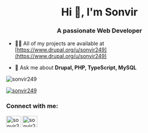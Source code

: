 <h1 align="center">Hi 👋, I'm Sonvir</h1>
<h3 align="center">A passionate Web Developer</h3>

- 👨‍💻 All of my projects are available at [https://www.drupal.org/u/sonvir249](https://www.drupal.org/u/sonvir249)

- 💬 Ask me about **Drupal, PHP, TypeScript, MySQL**

<p align="left"> <img src="https://komarev.com/ghpvc/?username=sonvir249&label=Profile%20views&color=0e75b6&style=flat" alt="sonvir249" /> </p>

<p align="left"> <a href="https://twitter.com/sonvir249" target="blank"><img src="https://img.shields.io/twitter/follow/sonvir249?logo=twitter&style=for-the-badge" alt="sonvir249" /></a> </p>

<h3 align="left">Connect with me:</h3>
<p align="left">
<a href="https://twitter.com/sonvir249" target="blank"><img align="center" src="https://raw.githubusercontent.com/rahuldkjain/github-profile-readme-generator/master/src/images/icons/Social/twitter.svg" alt="sonvir249" height="30" width="40" /></a>
<a href="https://linkedin.com/in/sonvir249" target="blank"><img align="center" src="https://raw.githubusercontent.com/rahuldkjain/github-profile-readme-generator/master/src/images/icons/Social/linked-in-alt.svg" alt="sonvir249" height="30" width="40" /></a>
</p>
